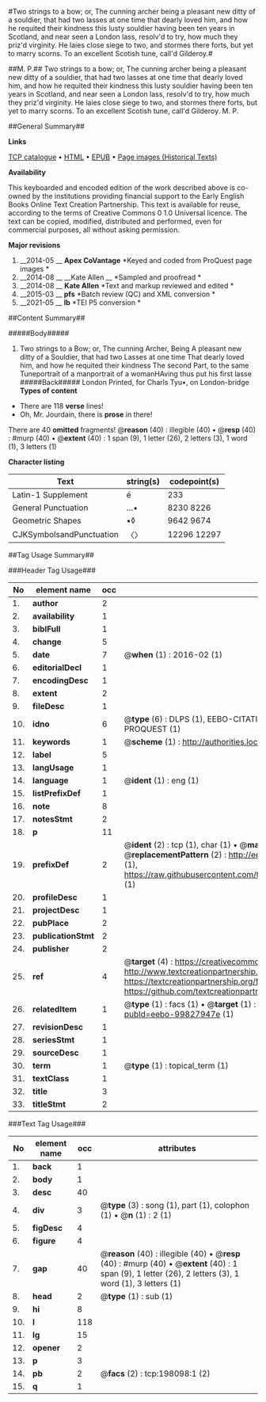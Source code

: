 #Two strings to a bow; or, The cunning archer being a pleasant new ditty of a souldier, that had two lasses at one time that dearly loved him, and how he requited their kindness this lusty souldier having been ten years in Scotland, and near seen a London lass, resolv'd to try, how much they priz'd virginity. He laies close siege to two, and stormes there forts, but yet to marry scorns. To an excellent Scotish tune, call'd Gilderoy.#

##M. P.##
Two strings to a bow; or, The cunning archer being a pleasant new ditty of a souldier, that had two lasses at one time that dearly loved him, and how he requited their kindness this lusty souldier having been ten years in Scotland, and near seen a London lass, resolv'd to try, how much they priz'd virginity. He laies close siege to two, and stormes there forts, but yet to marry scorns. To an excellent Scotish tune, call'd Gilderoy.
M. P.

##General Summary##

**Links**

[TCP catalogue](http://www.ota.ox.ac.uk/tcp/)  • 
[HTML](http://tei.it.ox.ac.uk/tcp/Texts-HTML/free/B27/B27774.html)  • 
[EPUB](http://tei.it.ox.ac.uk/tcp/Texts-EPUB/free/B27/B27774.epub) • 
[Page images (Historical Texts)](https://historicaltexts.jisc.ac.uk/eebo-99827947e)

**Availability**

This keyboarded and encoded edition of the work described above is co-owned by the
    institutions providing financial support to the Early English Books Online Text Creation
    Partnership. This text is available for reuse, according to the terms of  Creative Commons 0 1.0 Universal
    licence. The text can be copied, modified, distributed and performed, even for commercial
    purposes, all without asking permission.

**Major revisions**

1. __2014-05 __ __Apex CoVantage__ *Keyed and coded from ProQuest page images *
1. __2014-08 __ __Kate Allen __ *Sampled and proofread *
1. __2014-08 __ __Kate Allen__ *Text and markup reviewed and edited *
1. __2015-03 __ __pfs__ *Batch review (QC) and XML conversion *
1. __2021-05 __ __lb__ *TEI P5 conversion *

##Content Summary##

#####Body#####

1. Two strings to a Bow; or, The cunning Archer, Being A pleasant new ditty of a Souldier, that had two Lasses at one time That dearly loved him, and how he requited their kindness
The second Part, to the same Tuneportrait of a manportrait of a womanHAving thus put his first lasse
#####Back#####
London Printed, for Charls Tyu•, on London-bridge
**Types of content**

  * There are 118 **verse** lines!
  * Oh, Mr. Jourdain, there is **prose** in there!

There are 40 **omitted** fragments! 
 @__reason__ (40) : illegible (40)  •  @__resp__ (40) : #murp (40)  •  @__extent__ (40) : 1 span (9), 1 letter (26), 2 letters (3), 1 word (1), 3 letters (1)

**Character listing**


|Text|string(s)|codepoint(s)|
|---|---|---|
|Latin-1 Supplement|é|233|
|General Punctuation|…•|8230 8226|
|Geometric Shapes|▪◊|9642 9674|
|CJKSymbolsandPunctuation|〈〉|12296 12297|

##Tag Usage Summary##

###Header Tag Usage###

|No|element name|occ|attributes|
|---|---|---|---|
|1.|__author__|2||
|2.|__availability__|1||
|3.|__biblFull__|1||
|4.|__change__|5||
|5.|__date__|7| @__when__ (1) : 2016-02 (1)|
|6.|__editorialDecl__|1||
|7.|__encodingDesc__|1||
|8.|__extent__|2||
|9.|__fileDesc__|1||
|10.|__idno__|6| @__type__ (6) : DLPS (1), EEBO-CITATION (1), VID (1), EEBO-PROQUEST (1), STC (1), PROQUEST (1)|
|11.|__keywords__|1| @__scheme__ (1) : http://authorities.loc.gov/ (1)|
|12.|__label__|5||
|13.|__langUsage__|1||
|14.|__language__|1| @__ident__ (1) : eng (1)|
|15.|__listPrefixDef__|1||
|16.|__note__|8||
|17.|__notesStmt__|2||
|18.|__p__|11||
|19.|__prefixDef__|2| @__ident__ (2) : tcp (1), char (1)  •  @__matchPattern__ (2) : ([0-9\-]+):([0-9IVX]+) (1), (.+) (1)  •  @__replacementPattern__ (2) : http://eebo.chadwyck.com/downloadtiff?vid=$1&page=$2 (1), https://raw.githubusercontent.com/textcreationpartnership/Texts/master/tcpchars.xml#$1 (1)|
|20.|__profileDesc__|1||
|21.|__projectDesc__|1||
|22.|__pubPlace__|2||
|23.|__publicationStmt__|2||
|24.|__publisher__|2||
|25.|__ref__|4| @__target__ (4) : https://creativecommons.org/publicdomain/zero/1.0/ (1), http://www.textcreationpartnership.org/docs/. (1), https://textcreationpartnership.org/faq/#faq05 (1), https://github.com/textcreationpartnership (1)|
|26.|__relatedItem__|1| @__type__ (1) : facs (1)  •  @__target__ (1) : https://data.historicaltexts.jisc.ac.uk/view?pubId=eebo-99827947e (1)|
|27.|__revisionDesc__|1||
|28.|__seriesStmt__|1||
|29.|__sourceDesc__|1||
|30.|__term__|1| @__type__ (1) : topical_term (1)|
|31.|__textClass__|1||
|32.|__title__|3||
|33.|__titleStmt__|2||


###Text Tag Usage###

|No|element name|occ|attributes|
|---|---|---|---|
|1.|__back__|1||
|2.|__body__|1||
|3.|__desc__|40||
|4.|__div__|3| @__type__ (3) : song (1), part (1), colophon (1)  •  @__n__ (1) : 2 (1)|
|5.|__figDesc__|4||
|6.|__figure__|4||
|7.|__gap__|40| @__reason__ (40) : illegible (40)  •  @__resp__ (40) : #murp (40)  •  @__extent__ (40) : 1 span (9), 1 letter (26), 2 letters (3), 1 word (1), 3 letters (1)|
|8.|__head__|2| @__type__ (1) : sub (1)|
|9.|__hi__|8||
|10.|__l__|118||
|11.|__lg__|15||
|12.|__opener__|2||
|13.|__p__|3||
|14.|__pb__|2| @__facs__ (2) : tcp:198098:1 (2)|
|15.|__q__|1||
